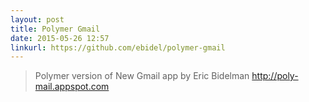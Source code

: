 ```yaml
---
layout: post
title: Polymer Gmail
date: 2015-05-26 12:57
linkurl: https://github.com/ebidel/polymer-gmail
---
```


> Polymer version of New Gmail app by Eric Bidelman
> http://poly-mail.appspot.com

